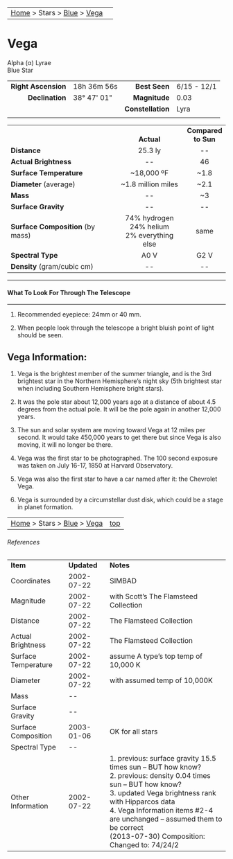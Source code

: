<script src="../../js/whatsup.js"></script>
<script type="text/javascript">
	var objectName ="Vega"
	var objectDesc ="Alpha Lyrae</br>Blue Star<br/>in the Constellation<br/>Lyra"
	var objectImage=""
</script>

|    |    |
|:---|---:|
|[Home](/notes/#object-notes) > Stars > [Blue](../!blue-stars) > [Vega](#vega)|  <div id=whatsup></div> |

# Vega
Alpha (&alpha;) Lyrae<br/>
Blue Star

|   |   |   |   |
|--:|:--|--:|:--|
|**Right Ascension**|18h 36m 56s|**Best Seen**|6/15 - 12/1|
|**Declination**|38&deg; 47' 01"|**Magnitude**|0.03|
|   |   |**Constellation**|Lyra|
|   |   |   |   |


|   |   |   |
|---|:---:|:---:|
|   | <br/>**Actual**| **Compared<br/>to Sun** |
|**Distance** | 25.3 ly | -- |
|**Actual Brightness**	 | --	 | 46 |
|**Surface Temperature** | ~18,000 ºF | ~1.8 |
|**Diameter** (average)  | ~1.8 million miles | ~2.1 |
|**Mass**	             | -- | ~3 |
|**Surface Gravity**	 | -- | -- |
|**Surface Composition** (by mass) |74% hydrogen<br/>24% helium<br/>2% everything else| same |
|**Spectral Type**       | A0 V | G2 V | 
|**Density** (gram/cubic cm) | -- | -- | 

---
#### What To Look For Through The Telescope
---	

1.  Recommended eyepiece: 24mm or 40 mm.

1.  When people look through the telescope a bright bluish point of light should be seen.

## Vega Information:

1.  Vega is the brightest member of the summer triangle, and is the 3rd brightest star in the Northern Hemisphere’s night sky (5th brightest star when including Southern Hemisphere bright stars).
   
2.  It was the pole star about 12,000 years ago at a distance of about 4.5 degrees from the actual pole.  It will be the pole again in another 12,000 years.

3.  The sun and solar system are moving toward Vega at 12 miles per second.  It would take 450,000 years to get there but since Vega is also moving, it will no longer be there.

4.  Vega was the first star to be photographed.  The 100 second exposure was taken on July 16-17, 1850 at Harvard Observatory.

5.  Vega was also the first star to have a car named after it: the Chevrolet Vega.

6.  Vega is surrounded by a circumstellar dust disk, which could be a stage in planet formation.

   
|    |    |
|:---|---:|
|[Home](/notes/#object-notes) > Stars > [Blue](../!blue-stars) > [Vega](#vega) | [top](#vega) |

###### References

|   |   |   |
|---|---|---|
|**Item**|**Updated**|**Notes**| 
|Coordinates|2002-07-22|SIMBAD|
|Magnitude|2002-07-22|with Scott’s The Flamsteed Collection|
|Distance|2002-07-22|The Flamsteed Collection|
|Actual Brightness|2002-07-22|The Flamsteed Collection|
|Surface Temperature|2002-07-22|assume A type’s top temp of 10,000 K|
|Diameter	|2002-07-22|with assumed temp of 10,000K|
|Mass	| -- |   |
|Surface Gravity| -- |   |
|Surface Composition|2003-01-06|OK for all stars|
|Spectral Type| -- |   |
|Other Information|2002-07-22|1.   previous: surface gravity 15.5 times sun – BUT how know?<br/>2.   previous: density 0.04 times sun – BUT how know?<br/>3.   updated Vega brightness rank with Hipparcos data<br/>4.   Vega Information items #2-4 are unchanged – assumed them to be correct<br/>(2013-07-30) Composition: Changed to: 74/24/2 |

